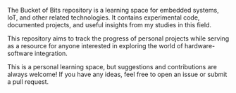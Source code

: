The Bucket of Bits repository is a learning space for embedded systems, IoT, and other related technologies. It contains experimental code, documented projects, and useful insights from my studies in this field.

This repository aims to track the progress of personal projects while serving as a resource for anyone interested in exploring the world of hardware-software integration.

This is a personal learning space, but suggestions and contributions are always welcome! If you have any ideas, feel free to open an issue or submit a pull request.
